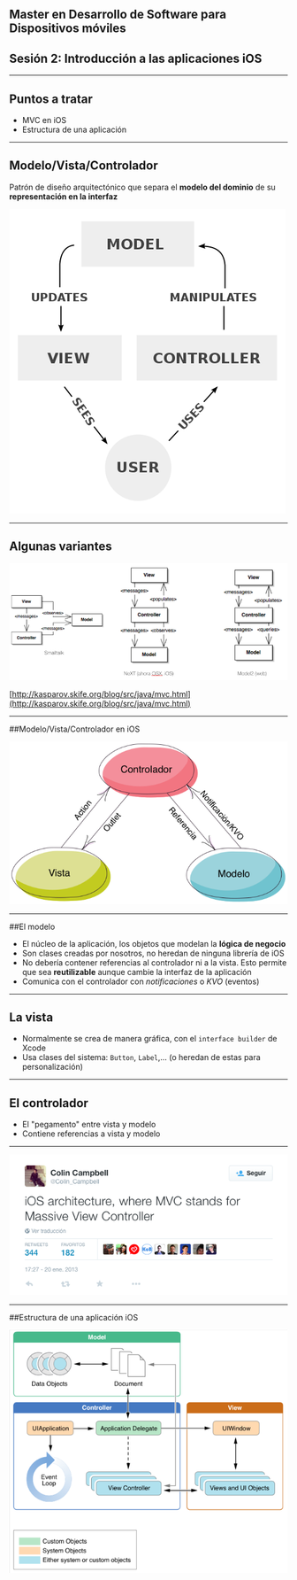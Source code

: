 ## Master en Desarrollo de Software para Dispositivos móviles
## Sesión 2: Introducción a las aplicaciones iOS

---

## Puntos a tratar

- MVC en iOS
- Estructura de una aplicación

---

## Modelo/Vista/Controlador

Patrón de diseño arquitectónico que separa el **modelo del dominio** de su **representación en la interfaz**

![](img/mvc_general.png) <!-- .element class="stretch" -->

---

## Algunas variantes


![](img/mvc_variantes.png)

[http://kasparov.skife.org/blog/src/java/mvc.html](http://kasparov.skife.org/blog/src/java/mvc.html) <!-- .element class="fig_caption" -->


---

##Modelo/Vista/Controlador en iOS


![MVC](img/mvc.png) <!-- .element: class="stretch" -->

---

##El modelo


  - El núcleo de la aplicación, los objetos que modelan la **lógica de negocio**
  - Son clases creadas por nosotros, no heredan de ninguna librería de iOS
  - No debería contener referencias al controlador ni a la vista. Esto permite que sea **reutilizable** aunque cambie la interfaz de la aplicación
  - Comunica con el controlador con *notificaciones* o *KVO* (eventos)
  


---

## La vista

- Normalmente se crea de manera gráfica, con el `interface builder` de Xcode
- Usa clases del sistema: `Button`, `Label`,... (o heredan de estas para personalización)

---

## El controlador

- El "pegamento" entre vista y modelo
- Contiene referencias a vista y modelo

---

![](img/tweet_mvc.png)

---

##Estructura de una aplicación iOS

![Estructura de una app](img/app_structure.png) 
<!-- .element: class="stretch" -->


